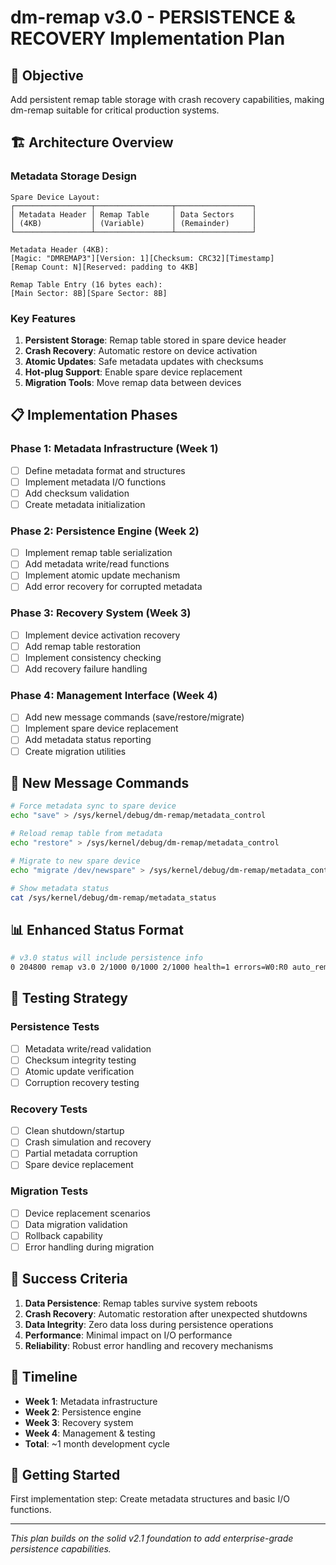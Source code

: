# dm-remap v3.0 - PERSISTENCE & RECOVERY Implementation Plan

## 🎯 **Objective**
Add persistent remap table storage with crash recovery capabilities, making dm-remap suitable for critical production systems.

## 🏗️ **Architecture Overview**

### **Metadata Storage Design**
```
Spare Device Layout:
┌─────────────────┬─────────────────┬─────────────────┐
│ Metadata Header │ Remap Table     │ Data Sectors    │
│ (4KB)           │ (Variable)      │ (Remainder)     │
└─────────────────┴─────────────────┴─────────────────┘

Metadata Header (4KB):
[Magic: "DMREMAP3"][Version: 1][Checksum: CRC32][Timestamp]
[Remap Count: N][Reserved: padding to 4KB]

Remap Table Entry (16 bytes each):
[Main Sector: 8B][Spare Sector: 8B]
```

### **Key Features**
1. **Persistent Storage**: Remap table stored in spare device header
2. **Crash Recovery**: Automatic restore on device activation
3. **Atomic Updates**: Safe metadata updates with checksums
4. **Hot-plug Support**: Enable spare device replacement
5. **Migration Tools**: Move remap data between devices

## 📋 **Implementation Phases**

### **Phase 1: Metadata Infrastructure** (Week 1)
- [ ] Define metadata format and structures
- [ ] Implement metadata I/O functions
- [ ] Add checksum validation
- [ ] Create metadata initialization

### **Phase 2: Persistence Engine** (Week 2)
- [ ] Implement remap table serialization
- [ ] Add metadata write/read functions
- [ ] Implement atomic update mechanism
- [ ] Add error recovery for corrupted metadata

### **Phase 3: Recovery System** (Week 3)
- [ ] Implement device activation recovery
- [ ] Add remap table restoration
- [ ] Implement consistency checking
- [ ] Add recovery failure handling

### **Phase 4: Management Interface** (Week 4)
- [ ] Add new message commands (save/restore/migrate)
- [ ] Implement spare device replacement
- [ ] Add metadata status reporting
- [ ] Create migration utilities

## 🔧 **New Message Commands**

```bash
# Force metadata sync to spare device
echo "save" > /sys/kernel/debug/dm-remap/metadata_control

# Reload remap table from metadata  
echo "restore" > /sys/kernel/debug/dm-remap/metadata_control

# Migrate to new spare device
echo "migrate /dev/newspare" > /sys/kernel/debug/dm-remap/metadata_control

# Show metadata status
cat /sys/kernel/debug/dm-remap/metadata_status
```

## 📊 **Enhanced Status Format**

```bash
# v3.0 status will include persistence info
0 204800 remap v3.0 2/1000 0/1000 2/1000 health=1 errors=W0:R0 auto_remaps=0 manual_remaps=2 scan=0% persist=enabled last_save=1696195200
```

## 🧪 **Testing Strategy**

### **Persistence Tests**
- [ ] Metadata write/read validation
- [ ] Checksum integrity testing
- [ ] Atomic update verification
- [ ] Corruption recovery testing

### **Recovery Tests**
- [ ] Clean shutdown/startup
- [ ] Crash simulation and recovery
- [ ] Partial metadata corruption
- [ ] Spare device replacement

### **Migration Tests**
- [ ] Device replacement scenarios
- [ ] Data migration validation
- [ ] Rollback capability
- [ ] Error handling during migration

## 🎯 **Success Criteria**

1. **Data Persistence**: Remap tables survive system reboots
2. **Crash Recovery**: Automatic restoration after unexpected shutdowns
3. **Data Integrity**: Zero data loss during persistence operations
4. **Performance**: Minimal impact on I/O performance
5. **Reliability**: Robust error handling and recovery mechanisms

## 📅 **Timeline**

- **Week 1**: Metadata infrastructure
- **Week 2**: Persistence engine
- **Week 3**: Recovery system  
- **Week 4**: Management & testing
- **Total**: ~1 month development cycle

## 🚀 **Getting Started**

First implementation step: Create metadata structures and basic I/O functions.

---

*This plan builds on the solid v2.1 foundation to add enterprise-grade persistence capabilities.*